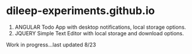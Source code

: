 # dileep-experiments.github.io

1.  ANGULAR Todo App with desktop notifications, local storage options.
2.  JQUERY Simple Text Editor with local storage and download options.

Work in progress...last updated 8/23
